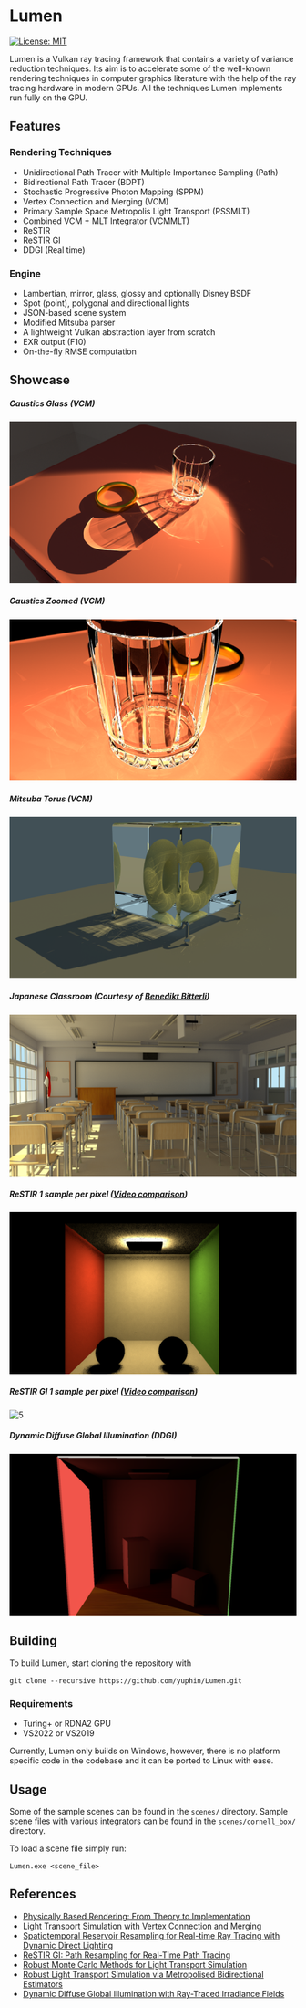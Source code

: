 # Lumen
 [![License: MIT](https://img.shields.io/badge/License-MIT-yellow.svg)](https://opensource.org/licenses/MIT)

 Lumen is a Vulkan ray tracing framework that contains a variety of variance reduction techniques. Its aim is to accelerate some of the well-known rendering techniques in computer graphics literature with the help of the ray tracing hardware in modern GPUs. All the techniques Lumen implements run fully on the GPU.

## Features
 ### Rendering Techniques

 - Unidirectional Path Tracer with Multiple Importance Sampling (Path)
 - Bidirectional Path Tracer (BDPT)
 - Stochastic Progressive Photon Mapping (SPPM)
 - Vertex Connection and Merging (VCM)
 - Primary Sample Space Metropolis Light Transport (PSSMLT)
 - Combined VCM + MLT Integrator (VCMMLT)
 - ReSTIR
 - ReSTIR GI
 - DDGI (Real time)

### Engine
 - Lambertian, mirror, glass, glossy and optionally Disney BSDF
 - Spot (point), polygonal and directional lights
 - JSON-based scene system
 - Modified Mitsuba parser
 - A lightweight Vulkan abstraction layer from scratch
 - EXR output (F10)
 - On-the-fly RMSE computation


## Showcase
##### Caustics Glass (VCM)
![0](/media/GlassVCM.png?raw=true "Caustics Glass")

##### Caustics Zoomed (VCM)
![1](/media/CausticsZoomed.png?raw=true "Caustics Zoomed")

##### Mitsuba Torus (VCM)
![2](/media/TorusVCM.png?raw=true "Mitsuba Torus")

##### Japanese Classroom (Courtesy of [Benedikt Bitterli](https://benedikt-bitterli.me/resources/))
![3](/media/ClassroomPath.png?raw=true "Japanese Classroom")

##### ReSTIR 1 sample per pixel ([Video comparison](https://drive.google.com/file/d/1H2OWNuinCjOEpfb5OWKAA_yl25t9_Hol/view?usp=sharing))
![4](/media/ReSTIR1spp.png?raw=true "ReSTIR")
##### ReSTIR GI 1 sample per pixel ([Video comparison](https://drive.google.com/file/d/1UV1FpyMhtcX8cUo4CFIXFXhWI8UWr121/view?usp=sharing))
![5](/media/ReSTIRGI1spp.PNG?raw=true "ReSTIR GI")
##### Dynamic Diffuse Global Illumination (DDGI)
![6](/media/CornellDDGI.png?raw=true "DDGI")
## Building

To build Lumen, start cloning the repository with

```shell
git clone --recursive https://github.com/yuphin/Lumen.git
```
### Requirements
- Turing+ or RDNA2 GPU
- VS2022 or VS2019

Currently, Lumen only builds on Windows, however, there is no platform specific code in the codebase and it can be ported to Linux with ease.

## Usage
Some of the sample scenes can be found in the `scenes/` directory.
Sample scene files with various integrators can be found in the `scenes/cornell_box/` directory.

To load a scene file simply run:
```shell
Lumen.exe <scene_file>
```



## References

 - [Physically Based Rendering: From Theory to Implementation](http://www.pbr-book.org/)
 - [Light Transport Simulation with Vertex Connection and Merging](https://cgg.mff.cuni.cz/~jaroslav/papers/2012-vcm/)
 - [Spatiotemporal Reservoir Resampling for Real-time Ray Tracing with Dynamic Direct Lighting](https://cs.dartmouth.edu/wjarosz/publications/bitterli20spatiotemporal.html)
 - [ReSTIR GI: Path Resampling for Real-Time Path Tracing](https://research.nvidia.com/publication/2021-06_restir-gi-path-resampling-real-time-path-tracing)
 - [Robust Monte Carlo Methods for Light Transport Simulation](https://dl.acm.org/doi/10.5555/927297)
 - [Robust Light Transport Simulation via Metropolised Bidirectional Estimators](https://dl.acm.org/doi/10.1145/2980179.2982411)
 - [Dynamic Diffuse Global Illumination with Ray-Traced Irradiance Fields](https://jcgt.org/published/0008/02/01/)

